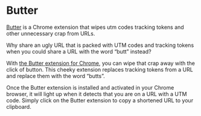 # Butter
[Butter](http://butterurls.com/) is a Chrome extension that wipes utm codes tracking tokens and other unnecessary crap from URLs.

Why share an ugly URL that is packed with UTM codes and tracking tokens when you could share a URL with the word “butt” instead?

With [the Butter extension for Chrome](https://chrome.google.com/webstore/detail/butter/jllpdjjoodaanpjhanfppkaemlplcmom), you can wipe that crap away with the click of button. This cheeky extension replaces tracking tokens from a URL and replace them with the word “butts”. 

Once the Butter extension is installed and activated in your Chrome browser, it will light up when it detects that you are on a URL with a UTM code. Simply click on the Butter extension to copy a shortened URL to your clipboard.
